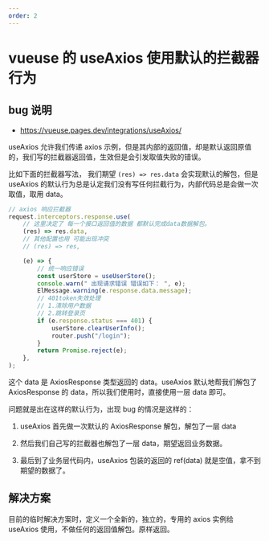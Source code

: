 ```yaml
---
order: 2
---
```


# vueuse 的 useAxios 使用默认的拦截器行为

## bug 说明

- https://vueuse.pages.dev/integrations/useAxios/

useAxios 允许我们传递 axios 示例，但是其内部的返回值，却是默认返回原值的，我们写的拦截器返回值，生效但是会引发取值失败的错误。

比如下面的拦截器写法， 我们期望 `(res) => res.data` 会实现默认的解包，但是 useAxios 的默认行为总是认定我们没有写任何拦截行为，内部代码总是会做一次取值，取用 data。

```ts
// axios 响应拦截器
request.interceptors.response.use(
	// 这里决定了 每一个接口返回值的数据 都默认完成data数据解包。
	(res) => res.data,
	// 其他配置也用 可能出现冲突
	// (res) => res,

	(e) => {
		// 统一响应错误
		const userStore = useUserStore();
		console.warn(" 出现请求错误 错误如下： ", e);
		ElMessage.warning(e.response.data.message);
		// 401token失效处理
		// 1.清除用户数据
		// 2.跳转登录页
		if (e.response.status === 401) {
			userStore.clearUserInfo();
			router.push("/login");
		}
		return Promise.reject(e);
	},
);
```

这个 data 是 AxiosResponse 类型返回的 data。useAxios 默认地帮我们解包了 AxiosResponse 的 data，所以我们使用时，直接使用一层 data 即可。

问题就是出在这样的默认行为，出现 bug 的情况是这样的：

1. useAxios 首先做一次默认的 AxiosResponse 解包，解包了一层 data

2. 然后我们自己写的拦截器也解包了一层 data，期望返回业务数据。

3. 最后到了业务层代码内，useAxios 包装的返回的 ref(data) 就是空值，拿不到期望的数据了。

## 解决方案

目前的临时解决方案时，定义一个全新的，独立的，专用的 axios 实例给 useAxios 使用，不做任何的返回值解包。原样返回。
